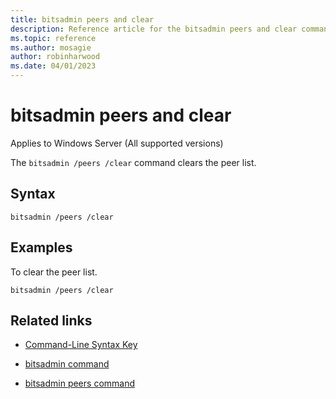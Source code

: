 ```yaml
---
title: bitsadmin peers and clear
description: Reference article for the bitsadmin peers and clear command that clears the peer list.
ms.topic: reference
ms.author: mosagie
author: robinharwood
ms.date: 04/01/2023
---
```


# bitsadmin peers and clear

Applies to Windows Server (All supported versions)

The `bitsadmin /peers /clear` command clears the peer list.

## Syntax

```
bitsadmin /peers /clear
```

## Examples

To clear the peer list.

```
bitsadmin /peers /clear
```

## Related links

- [Command-Line Syntax Key](command-line-syntax-key.md)

- [bitsadmin command](bitsadmin.md)

- [bitsadmin peers command](bitsadmin-peers.md)
